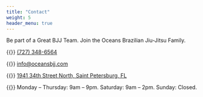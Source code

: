 ```yaml
---
title: "Contact"
weight: 5
header_menu: true
---
```


Be part of a Great BJJ Team. Join the Oceans Brazilian Jiu-Jitsu Family.

{{<icon class="fa fa-phone">}}&nbsp;[(727) 348-6564](tel:+17273486564)

{{<icon class="fa fa-envelope-o">}}&nbsp;[info@oceansbjj.com](mailto:info@oceansbjj.com)

{{<icon class="fa fa-map-pin">}}&nbsp;[1941 34th Street North, Saint Petersburg, FL](http://maps.apple.com/?address=1941,34th,Street,North,Saint,Petersburg,FL)

{{<icon class="fa fa-clock-o">}}&nbsp;Monday – Thursday: 9am – 9pm. Saturday: 9am – 2pm. Sunday: Closed.

